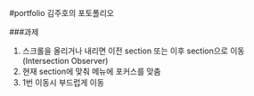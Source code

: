 #portfolio
김주호의 포토폴리오

###과제
1. 스크롤을 올리거나 내리면 이전 section 또는 이후 section으로 이동
    (Intersection Observer)
2. 현재 section에 맞춰 메뉴에 포커스를 맞춤
3. 1번 이동시 부드럽게 이동